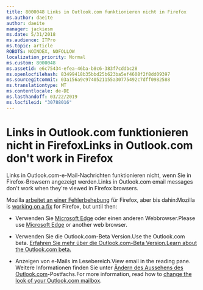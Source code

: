 ```yaml
---
title: 8000048 Links in Outlook.com funktionieren nicht in Firefox
ms.author: daeite
author: daeite
manager: jackiesm
ms.date: 5/31/2018
ms.audience: ITPro
ms.topic: article
ROBOTS: NOINDEX, NOFOLLOW
localization_priority: Normal
ms.custom: 8000048
ms.assetid: e6c75434-efea-46ba-b8c6-383f7cddbc28
ms.openlocfilehash: 83499418b35bbd25b623ba5ef4608f2f8dd09397
ms.sourcegitcommit: 03a156a9c9740521155a30775492c7dff0982588
ms.translationtype: MT
ms.contentlocale: de-DE
ms.lasthandoff: 03/22/2019
ms.locfileid: "30788016"
---
```

# <a name="links-in-outlookcom-dont-work-in-firefox"></a><span data-ttu-id="bcd58-102">Links in Outlook.com funktionieren nicht in Firefox</span><span class="sxs-lookup"><span data-stu-id="bcd58-102">Links in Outlook.com don't work in Firefox</span></span>

<span data-ttu-id="bcd58-103">Links in Outlook.com-e-Mail-Nachrichten funktionieren nicht, wenn Sie in Firefox-Browsern angezeigt werden.</span><span class="sxs-lookup"><span data-stu-id="bcd58-103">Links in Outlook.com email messages don't work when they're viewed in Firefox browsers.</span></span>
  
<span data-ttu-id="bcd58-104">Mozilla [arbeitet an einer Fehlerbehebung](https://go.microsoft.com/fwlink/p/?linkid=2001502&amp;clcid=0x409) für Firefox, aber bis dahin:</span><span class="sxs-lookup"><span data-stu-id="bcd58-104">Mozilla is [working on a fix](https://go.microsoft.com/fwlink/p/?linkid=2001502&amp;clcid=0x409) for Firefox, but until then:</span></span> 
  
- <span data-ttu-id="bcd58-105">Verwenden Sie [Microsoft Edge](https://go.microsoft.com/fwlink/p/?linkid=2001503&amp;clcid=0x409) oder einen anderen Webbrowser.</span><span class="sxs-lookup"><span data-stu-id="bcd58-105">Please use [Microsoft Edge](https://go.microsoft.com/fwlink/p/?linkid=2001503&amp;clcid=0x409) or another web browser.</span></span> 
    
- <span data-ttu-id="bcd58-106">Verwenden Sie die Outlook.com-Beta Version.</span><span class="sxs-lookup"><span data-stu-id="bcd58-106">Use the Outlook.com beta.</span></span> [<span data-ttu-id="bcd58-107">Erfahren Sie mehr über die Outlook.com-Beta Version.</span><span class="sxs-lookup"><span data-stu-id="bcd58-107">Learn about the Outlook.com beta.</span></span>](https://go.microsoft.com/fwlink/p/?linkid=874356&amp;clcid=0x409)
    
- <span data-ttu-id="bcd58-108">Anzeigen von e-Mails im Lesebereich.</span><span class="sxs-lookup"><span data-stu-id="bcd58-108">View email in the reading pane.</span></span> <span data-ttu-id="bcd58-109">Weitere Informationen finden Sie unter [Ändern des Aussehens des Outlook.com](https://go.microsoft.com/fwlink/p/?linkid=2001401&amp;clcid=0x409)-Postfachs.</span><span class="sxs-lookup"><span data-stu-id="bcd58-109">For more information, read how to [change the look of your Outlook.com mailbox](https://go.microsoft.com/fwlink/p/?linkid=2001401&amp;clcid=0x409).</span></span>
    

